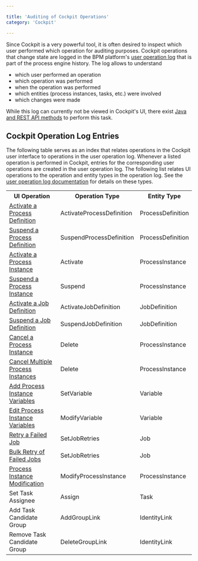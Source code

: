 ```yaml
---

title: 'Auditing of Cockpit Operations'
category: 'Cockpit'

---
```


Since Cockpit is a very powerful tool, it is often desired to inspect which user performed which operation for auditing purposes. Cockpit operations that change state are logged in the BPM platform's [user operation log](ref:#process-engine-history-and-audit-event-log-user-operation-log) that is part of the process engine history. The log allows to understand

* which user performed an operation
* which operation was performed
* when the operation was performed
* which entities (process instances, tasks, etc.) were involved
* which changes were made

While this log can currently not be viewed in Cockpit's UI, there exist [Java and REST API methods](ref:#process-engine-history-and-audit-event-log-accessing-the-user-operation-log) to perform this task.

## Cockpit Operation Log Entries

The following table serves as an index that relates operations in the Cockpit user interface to operations in the user operation log. Whenever a listed operation is performed in Cockpit, entries for the corresponding user operations are created in the user operation log. The following list relates UI operations to the operation and entity types in the operation log. See the [user operation log documentation](ref:#process-engine-history-and-audit-event-log-glossary-of-operations-logged-in-the-user-operation-log) for details on these types.

<table class="table table-striped">
  <tr>
    <th>UI Operation</th>
    <th>Operation Type</th>
    <th>Entity Type</th>
  </tr>
  <tr>
    <td><a href="ref:#cockpit-suspension-process-definition-suspension">Activate a Process Definition</a></td>
    <td>ActivateProcessDefinition</td>
    <td>ProcessDefinition</td>
  </tr>
  <tr>
    <td><a href="ref:#cockpit-suspension-process-definition-suspension">Suspend a Process Definition</a></td>
    <td>SuspendProcessDefinition</td>
    <td>ProcessDefinition</td>
  </tr>
  <tr>
    <td><a href="ref:#cockpit-suspension-process-instance-suspension">Activate a Process Instance</a></td>
    <td>Activate</td>
    <td>ProcessInstance</td>
  </tr>
  <tr>
    <td><a href="ref:#cockpit-suspension-process-instance-suspension">Suspend a Process Instance</a></td>
    <td>Suspend</td>
    <td>ProcessInstance</td>
  </tr>
  <tr>
    <td><a href="ref:#cockpit-suspension-job-definition-suspension">Activate a Job Definition</a></td>
    <td>ActivateJobDefinition</td>
    <td>JobDefinition</td>
  </tr>
  <tr>
    <td><a href="ref:#cockpit-suspension-job-definition-suspension">Suspend a Job Definition</a></td>
    <td>SuspendJobDefinition</td>
    <td>JobDefinition</td>
  </tr>
  <tr>
    <td><a href="ref:#cockpit-process-instance-detail-view-cancel-a-process-instance">Cancel a Process Instance</a></td>
    <td>Delete</td>
    <td>ProcessInstance</td>
  </tr>
  <tr>
    <td><a href="ref:#cockpit-process-definition-view-cancel-multiple-process-instances">Cancel Multiple Process Instances</a></td>
    <td>Delete</td>
    <td>ProcessInstance</td>
  </tr>
  <tr>
    <td><a href="ref:#cockpit-process-instance-detail-view-adding-variables">Add Process Instance Variables</a></td>
    <td>SetVariable</td>
    <td>Variable</td>
  </tr>
  <tr>
    <td><a href="ref:#cockpit-process-instance-detail-view-editing-variables">Edit Process Instance Variables</a></td>
    <td>ModifyVariable</td>
    <td>Variable</td>
  </tr>
  <tr>
    <td><a href="ref:#cockpit-failed-jobs-retry-a-failed-job">Retry a Failed Job</a></td>
    <td>SetJobRetries</td>
    <td>Job</td>
  </tr>
  <tr>
    <td><a href="ref:#cockpit-failed-jobs-bulk-retry">Bulk Retry of Failed Jobs</a></td>
    <td>SetJobRetries</td>
    <td>Job</td>
  </tr>
  <tr>
    <td><a href="ref:#cockpit-process-instance-modification">Process Instance Modification</a></td>
    <td>ModifyProcessInstance</td>
    <td>ProcessInstance</td>
  </tr>
  <tr>
    <td>Set Task Assignee</td>
    <td>Assign</td>
    <td>Task</td>
  </tr>
  <tr>
    <td>Add Task Candidate Group</td>
    <td>AddGroupLink</td>
    <td>IdentityLink</td>
  </tr>
  <tr>
    <td>Remove Task Candidate Group</td>
    <td>DeleteGroupLink</td>
    <td>IdentityLink</td>
  </tr>
</table>

